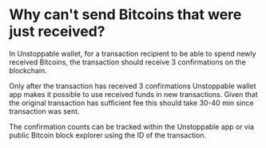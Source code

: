 # Why can't send Bitcoins that were just received?

In Unstoppable wallet, for a transaction recipient to be able to spend newly received Bitcoins, the transaction should receive 3 confirmations on the blockchain. 

Only after the transaction has received 3 confirmations Unstoppable wallet app makes it possible to use received funds in new transactions. Given that the original transaction has sufficient fee this should take 30-40 min since transaction was sent. 

The confirmation counts can be tracked within the Unstoppable app or via public Bitcoin block explorer using the ID of the transaction.